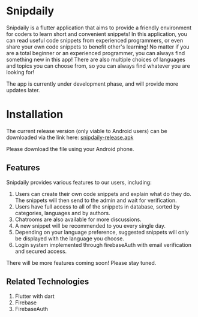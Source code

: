 # Snipdaily

Snipdaily is a flutter application that aims to provide a friendly environment for coders to learn short and convenient snippets! In this application, you can read useful code snippets from experienced programmers, or even share your own code snippets to benefit other's learning! No matter if you are a total beginner or an experienced programmer, you can always find something new in this app! There are also multiple choices of languages and topics you can choose from, so you can always find whatever you are looking for!

The app is currently under development phase, and will provide more updates later.

# Installation
The current release version (only viable to Android users) can be downloaded via the link here:
[snipdaily-release.apk](https://github.com/winkydes/snipdaily/blob/master/android/app/release/snipdaily-release.apk)

Please download the file using your Android phone.

## Features
Snipdaily provides various features to our users, including:
1. Users can create their own code snippets and explain what do they do. The snippets will then send to the admin and wait for verification.
2. Users have full access to all of the snippets in database, sorted by categories, languages and by authors.
3. Chatrooms are also available for more discussions.
4. A new snippet will be recommended to you every single day.
5. Depending on your language preference, suggested snippets will only be displayed with the language you choose.
6. Login system implemented through firebaseAuth with email verification and secured access.

There will be more features coming soon! Please stay tuned.

## Related Technologies
1. Flutter with dart
2. Firebase
3. FirebaseAuth

